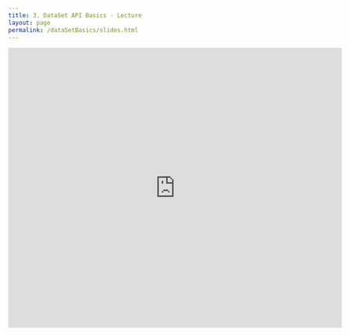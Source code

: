```yaml
---
title: 3. DataSet API Basics - Lecture
layout: page
permalink: /dataSetBasics/slides.html
---
```


<iframe src="https://www.slideshare.net/slideshow/embed_code/key/BJVkTf8Y7AYeya" width="680" height="571" frameborder="0" marginwidth="0" marginheight="0" scrolling="no"></iframe>